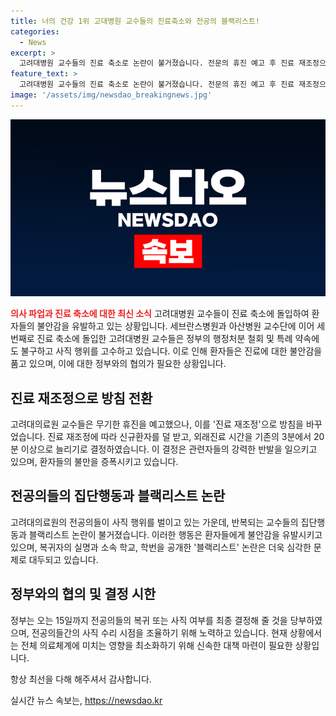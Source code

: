 ```yaml
---
title: 너의 건강 1위 고대병원 교수들의 진료축소와 전공의 블랙리스트!
categories:
  - News
excerpt: >
  고려대병원 교수들의 진료 축소로 논란이 불거졌습니다. 전문의 휴진 예고 후 진료 재조정으로 방침을 바꾸었으며, 외래진료 시간을 늘리고, 새로운 환자를 덜 받기로 했습니다. 환자들은 교수들의 집단행동으로 불안해하고, 블랙리스트 논란도 불거졌는데, 텔레그램 제보방을 통해 신규 지원자를 우선적으로 채용할 계획이라는 의혹도 제기되고 있습니다. 정부는 사직 여부 최종 결정을 15일까지 요청했지만, 전공의들은 내부 단속에 나선 모습입니다.
feature_text: >
  고려대병원 교수들의 진료 축소로 논란이 불거졌습니다. 전문의 휴진 예고 후 진료 재조정으로 방침을 바꾸었으며, 외래진료 시간을 늘리고, 새로운 환자를 덜 받기로 했습니다. 환자들은 교수들의 집단행동으로 불안해하고, 블랙리스트 논란도 불거졌는데, 텔레그램 제보방을 통해 신규 지원자를 우선적으로 채용할 계획이라는 의혹도 제기되고 있습니다. 정부는 사직 여부 최종 결정을 15일까지 요청했지만, 전공의들은 내부 단속에 나선 모습입니다.
image: '/assets/img/newsdao_breakingnews.jpg'
---
```


<p><img src="/assets/img/newsdao_breakingnews.jpg" alt="firstkoreanews 속보" /></p>

<p><b><span style="color: #ee2323;">의사 파업과 진료 축소에 대한 최신 소식</span></b>
고려대병원 교수들이 진료 축소에 돌입하여 환자들의 불안감을 유발하고 있는 상황입니다. 세브란스병원과 아산병원 교수단에 이어 세 번째로 진료 축소에 돌입한 고려대병원 교수들은 정부의 행정처분 철회 및 특례 약속에도 불구하고 사직 행위를 고수하고 있습니다. 이로 인해 환자들은 진료에 대한 불안감을 품고 있으며, 이에 대한 정부와의 협의가 필요한 상황입니다.</p>

<h2 data-ke-size="size26">진료 재조정으로 방침 전환</h2>

<p>고려대의료원 교수들은 무기한 휴진을 예고했으나, 이를 '진료 재조정'으로 방침을 바꾸었습니다. 진료 재조정에 따라 신규환자를 덜 받고, 외래진료 시간을 기존의 3분에서 20분 이상으로 늘리기로 결정하였습니다. 이 결정은 관련자들의 강력한 반발을 일으키고 있으며, 환자들의 불만을 증폭시키고 있습니다. </p>

<h2 data-ke-size="size26">전공의들의 집단행동과 블랙리스트 논란</h2>

<p>고려대의료원의 전공의들이 사직 행위를 벌이고 있는 가운데, 반복되는 교수들의 집단행동과 블랙리스트 논란이 불거졌습니다. 이러한 행동은 환자들에게 불안감을 유발시키고 있으며, 복귀자의 실명과 소속 학교, 학번을 공개한 '블랙리스트' 논란은 더욱 심각한 문제로 대두되고 있습니다.</p>

<h2 data-ke-size="size26">정부와의 협의 및 결정 시한</h2>

<p>정부는 오는 15일까지 전공의들의 복귀 또는 사직 여부를 최종 결정해 줄 것을 당부하였으며, 전공의들간의 사직 수리 시점을 조율하기 위해 노력하고 있습니다. 현재 상황에서는 전체 의료체계에 미치는 영향을 최소화하기 위해 신속한 대책 마련이 필요한 상황입니다. </p>

<p>항상 최선을 다해 해주셔서 감사합니다. </p>
실시간 뉴스 속보는, <a href="https://newsdao.kr" rel="dofollow">https://newsdao.kr</a>


